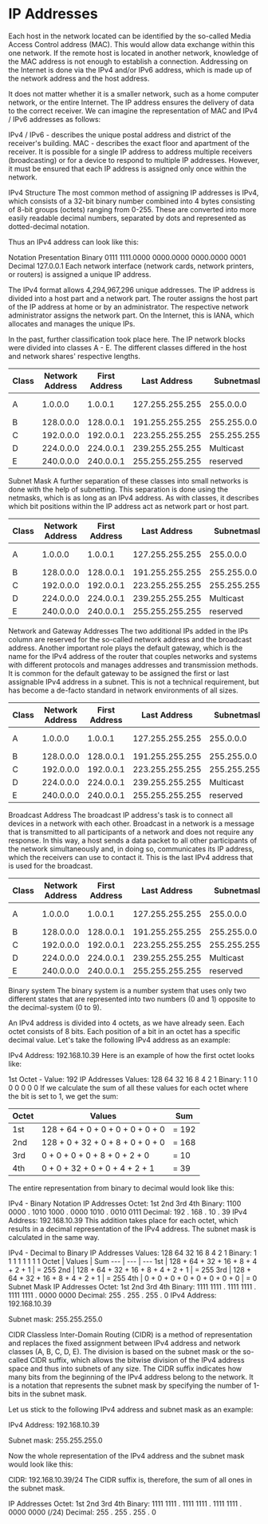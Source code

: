 # IP Addresses

Each host in the network located can be identified by the so-called Media Access Control address (MAC). This would allow data exchange within this one network. If the remote host is located in another network, knowledge of the MAC address is not enough to establish a connection. Addressing on the Internet is done via the IPv4 and/or IPv6 address, which is made up of the network address and the host address.

It does not matter whether it is a smaller network, such as a home computer network, or the entire Internet. The IP address ensures the delivery of data to the correct receiver. We can imagine the representation of MAC and IPv4 / IPv6 addresses as follows:

IPv4 / IPv6 - describes the unique postal address and district of the receiver's building.
MAC - describes the exact floor and apartment of the receiver.
It is possible for a single IP address to address multiple receivers (broadcasting) or for a device to respond to multiple IP addresses. However, it must be ensured that each IP address is assigned only once within the network.

IPv4 Structure
The most common method of assigning IP addresses is IPv4, which consists of a 32-bit binary number combined into 4 bytes consisting of 8-bit groups (octets) ranging from 0-255. These are converted into more easily readable decimal numbers, separated by dots and represented as dotted-decimal notation.

Thus an IPv4 address can look like this:

Notation Presentation
Binary 0111 1111.0000 0000.0000 0000.0000 0001
Decimal 127.0.0.1
Each network interface (network cards, network printers, or routers) is assigned a unique IP address.

The IPv4 format allows 4,294,967,296 unique addresses. The IP address is divided into a host part and a network part. The router assigns the host part of the IP address at home or by an administrator. The respective network administrator assigns the network part. On the Internet, this is IANA, which allocates and manages the unique IPs.

In the past, further classification took place here. The IP network blocks were divided into classes A - E. The different classes differed in the host and network shares' respective lengths.

| Class | Network Address | First Address | Last Address    | Subnetmask    | CIDR      | Subnets   | IPs            |
| ----- | --------------- | ------------- | --------------- | ------------- | --------- | --------- | -------------- |
| A     | 1.0.0.0         | 1.0.0.1       | 127.255.255.255 | 255.0.0.0     | /8        | 127       | 16,777,214 + 2 |
| B     | 128.0.0.0       | 128.0.0.1     | 191.255.255.255 | 255.255.0.0   | /16       | 16,384    | 65,534 + 2     |
| C     | 192.0.0.0       | 192.0.0.1     | 223.255.255.255 | 255.255.255.0 | /24       | 2,097,152 | 254 + 2        |
| D     | 224.0.0.0       | 224.0.0.1     | 239.255.255.255 | Multicast     | Multicast | Multicast | Multicast      |
| E     | 240.0.0.0       | 240.0.0.1     | 255.255.255.255 | reserved      | reserved  | reserved  | reserved       |

Subnet Mask
A further separation of these classes into small networks is done with the help of subnetting. This separation is done using the netmasks, which is as long as an IPv4 address. As with classes, it describes which bit positions within the IP address act as network part or host part.

| Class | Network Address | First Address | Last Address    | Subnetmask    | CIDR      | Subnets   | IPs            |
| ----- | --------------- | ------------- | --------------- | ------------- | --------- | --------- | -------------- |
| A     | 1.0.0.0         | 1.0.0.1       | 127.255.255.255 | 255.0.0.0     | /8        | 127       | 16,777,214 + 2 |
| B     | 128.0.0.0       | 128.0.0.1     | 191.255.255.255 | 255.255.0.0   | /16       | 16,384    | 65,534 + 2     |
| C     | 192.0.0.0       | 192.0.0.1     | 223.255.255.255 | 255.255.255.0 | /24       | 2,097,152 | 254 + 2        |
| D     | 224.0.0.0       | 224.0.0.1     | 239.255.255.255 | Multicast     | Multicast | Multicast | Multicast      |
| E     | 240.0.0.0       | 240.0.0.1     | 255.255.255.255 | reserved      | reserved  | reserved  | reserved       |

Network and Gateway Addresses
The two additional IPs added in the IPs column are reserved for the so-called network address and the broadcast address. Another important role plays the default gateway, which is the name for the IPv4 address of the router that couples networks and systems with different protocols and manages addresses and transmission methods. It is common for the default gateway to be assigned the first or last assignable IPv4 address in a subnet. This is not a technical requirement, but has become a de-facto standard in network environments of all sizes.

| Class | Network Address | First Address | Last Address    | Subnetmask    | CIDR      | Subnets   | IPs            |
| ----- | --------------- | ------------- | --------------- | ------------- | --------- | --------- | -------------- |
| A     | 1.0.0.0         | 1.0.0.1       | 127.255.255.255 | 255.0.0.0     | /8        | 127       | 16,777,214 + 2 |
| B     | 128.0.0.0       | 128.0.0.1     | 191.255.255.255 | 255.255.0.0   | /16       | 16,384    | 65,534 + 2     |
| C     | 192.0.0.0       | 192.0.0.1     | 223.255.255.255 | 255.255.255.0 | /24       | 2,097,152 | 254 + 2        |
| D     | 224.0.0.0       | 224.0.0.1     | 239.255.255.255 | Multicast     | Multicast | Multicast | Multicast      |
| E     | 240.0.0.0       | 240.0.0.1     | 255.255.255.255 | reserved      | reserved  | reserved  | reserved       |

Broadcast Address
The broadcast IP address's task is to connect all devices in a network with each other. Broadcast in a network is a message that is transmitted to all participants of a network and does not require any response. In this way, a host sends a data packet to all other participants of the network simultaneously and, in doing so, communicates its IP address, which the receivers can use to contact it. This is the last IPv4 address that is used for the broadcast.

| Class | Network Address | First Address | Last Address    | Subnetmask    | CIDR      | Subnets   | IPs            |
| ----- | --------------- | ------------- | --------------- | ------------- | --------- | --------- | -------------- |
| A     | 1.0.0.0         | 1.0.0.1       | 127.255.255.255 | 255.0.0.0     | /8        | 127       | 16,777,214 + 2 |
| B     | 128.0.0.0       | 128.0.0.1     | 191.255.255.255 | 255.255.0.0   | /16       | 16,384    | 65,534 + 2     |
| C     | 192.0.0.0       | 192.0.0.1     | 223.255.255.255 | 255.255.255.0 | /24       | 2,097,152 | 254 + 2        |
| D     | 224.0.0.0       | 224.0.0.1     | 239.255.255.255 | Multicast     | Multicast | Multicast | Multicast      |
| E     | 240.0.0.0       | 240.0.0.1     | 255.255.255.255 | reserved      | reserved  | reserved  | reserved       |

Binary system
The binary system is a number system that uses only two different states that are represented into two numbers (0 and 1) opposite to the decimal-system (0 to 9).

An IPv4 address is divided into 4 octets, as we have already seen. Each octet consists of 8 bits. Each position of a bit in an octet has a specific decimal value. Let's take the following IPv4 address as an example:

IPv4 Address: 192.168.10.39
Here is an example of how the first octet looks like:

1st Octet - Value: 192
IP Addresses
Values: 128 64 32 16 8 4 2 1
Binary: 1 1 0 0 0 0 0 0
If we calculate the sum of all these values for each octet where the bit is set to 1, we get the sum:

| Octet | Values                           | Sum   |
| ----- | -------------------------------- | ----- |
| 1st   | 128 + 64 + 0 + 0 + 0 + 0 + 0 + 0 | = 192 |
| 2nd   | 128 + 0 + 32 + 0 + 8 + 0 + 0 + 0 | = 168 |
| 3rd   | 0 + 0 + 0 + 0 + 8 + 0 + 2 + 0    | = 10  |
| 4th   | 0 + 0 + 32 + 0 + 0 + 4 + 2 + 1   | = 39  |

The entire representation from binary to decimal would look like this:

IPv4 - Binary Notation
IP Addresses
Octet: 1st 2nd 3rd 4th
Binary: 1100 0000 . 1010 1000 . 0000 1010 . 0010 0111
Decimal: 192 . 168 . 10 . 39
IPv4 Address: 192.168.10.39
This addition takes place for each octet, which results in a decimal representation of the IPv4 address. The subnet mask is calculated in the same way.

IPv4 - Decimal to Binary
IP Addresses
Values: 128 64 32 16 8 4 2 1
Binary: 1 1 1 1 1 1 1 1
Octet | Values | Sum
--- | --- | ---
1st | 128 + 64 + 32 + 16 + 8 + 4 + 2 + 1 | = 255
2nd | 128 + 64 + 32 + 16 + 8 + 4 + 2 + 1 | = 255
3rd | 128 + 64 + 32 + 16 + 8 + 4 + 2 + 1 | = 255
4th | 0 + 0 + 0 + 0 + 0 + 0 + 0 + 0 | = 0
Subnet Mask
IP Addresses
Octet: 1st 2nd 3rd 4th
Binary: 1111 1111 . 1111 1111 . 1111 1111 . 0000 0000
Decimal: 255 . 255 . 255 . 0
IPv4 Address: 192.168.10.39

Subnet mask: 255.255.255.0

CIDR
Classless Inter-Domain Routing (CIDR) is a method of representation and replaces the fixed assignment between IPv4 address and network classes (A, B, C, D, E). The division is based on the subnet mask or the so-called CIDR suffix, which allows the bitwise division of the IPv4 address space and thus into subnets of any size. The CIDR suffix indicates how many bits from the beginning of the IPv4 address belong to the network. It is a notation that represents the subnet mask by specifying the number of 1-bits in the subnet mask.

Let us stick to the following IPv4 address and subnet mask as an example:

IPv4 Address: 192.168.10.39

Subnet mask: 255.255.255.0

Now the whole representation of the IPv4 address and the subnet mask would look like this:

CIDR: 192.168.10.39/24
The CIDR suffix is, therefore, the sum of all ones in the subnet mask.

IP Addresses
Octet: 1st 2nd 3rd 4th
Binary: 1111 1111 . 1111 1111 . 1111 1111 . 0000 0000 (/24)
Decimal: 255 . 255 . 255 . 0

